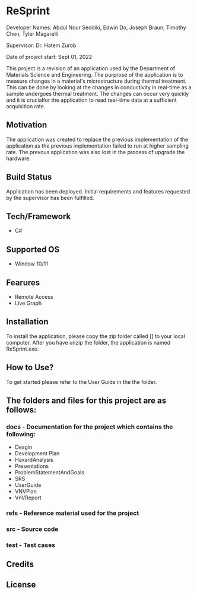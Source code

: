 # ReSprint

Developer Names: Abdul Nour Seddiki, Edwin Do, Joseph Braun, Timothy Chen, Tyler Magarelli

Supervisor: Dr. Hatem Zurob

Date of project start: Sept 01, 2022

This project is a revision of an application used by the Department of Materials Science and Engineering. The purprose of the application is to measure changes in a material's microstructure during thermal treatment. This can be done by looking at the changes in conductivity in real-time as a sample undergoes thermal treatment. The changes can occur very quickly and it is crucialfor the application to read real-time data at a sufficient acquisition rate.

## Motivation

The application was created to replace the previous implementation of the application as the  previous implementation failed to run at higher sampling rate. The prevous application was also lost in the process of upgrade the hardware. 

## Build Status

Application has been deployed. Initial requirements and features requested by the supervisor has been fulfilled.

## Tech/Framework
- C#

## Supported OS
- Window 10/11

## Fearures
- Remote Access
- Live Graph

## Installation

To install the application, please copy the zip folder called [] to your local computer. After you have unzip the folder, the application is named ReSprint.exe.

## How to Use?

To get started please refer to the User Guide in the the folder.

## The folders and files for this project are as follows:

### docs - Documentation for the project which contains the following:
- Desgin
- Development Plan
- HaxardAnalysis
- Presentations
- ProblemStatementAndGoals
- SRS
- UserGuide
- VNVPlan
- VnVReport
### refs - Reference material used for the project
### src - Source code
### test - Test cases

## Credits

## License
